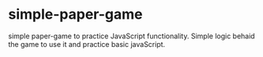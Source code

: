 # simple-paper-game
simple paper-game to practice JavaScript functionality.
Simple logic behaid the game to use it and practice basic javaScript.
